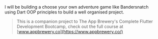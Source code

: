 I will be building a choose your own adventure game like Bandersnatch using Dart OOP principles to build a well organised project.


>This is a companion project to The App Brewery's Complete Flutter Development Bootcamp, check out the full course at [www.appbrewery.co](https://www.appbrewery.co/)